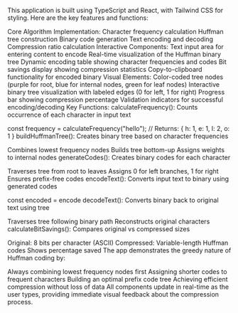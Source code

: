 This application is built using TypeScript and React, with Tailwind CSS for styling. Here are the key features and functions:

Core Algorithm Implementation:
Character frequency calculation
Huffman tree construction
Binary code generation
Text encoding and decoding
Compression ratio calculation
Interactive Components:
Text input area for entering content to encode
Real-time visualization of the Huffman binary tree
Dynamic encoding table showing character frequencies and codes
Bit savings display showing compression statistics
Copy-to-clipboard functionality for encoded binary
Visual Elements:
Color-coded tree nodes (purple for root, blue for internal nodes, green for leaf nodes)
Interactive binary tree visualization with labeled edges (0 for left, 1 for right)
Progress bar showing compression percentage
Validation indicators for successful encoding/decoding
Key Functions:
calculateFrequency(): Counts occurrence of each character in input text


const frequency = calculateFrequency("hello"); 
// Returns: { h: 1, e: 1, l: 2, o: 1 }
buildHuffmanTree(): Creates binary tree based on character frequencies

Combines lowest frequency nodes
Builds tree bottom-up
Assigns weights to internal nodes
generateCodes(): Creates binary codes for each character

Traverses tree from root to leaves
Assigns 0 for left branches, 1 for right
Ensures prefix-free codes
encodeText(): Converts input text to binary using generated codes


const encoded = encode
decodeText(): Converts binary back to original text using tree

Traverses tree following binary path
Reconstructs original characters
calculateBitSavings(): Compares original vs compressed sizes

Original: 8 bits per character (ASCII)
Compressed: Variable-length Huffman codes
Shows percentage saved
The app demonstrates the greedy nature of Huffman coding by:

Always combining lowest frequency nodes first
Assigning shorter codes to frequent characters
Building an optimal prefix code tree
Achieving efficient compression without loss of data
All components update in real-time as the user types, providing immediate visual feedback about the compression process.

